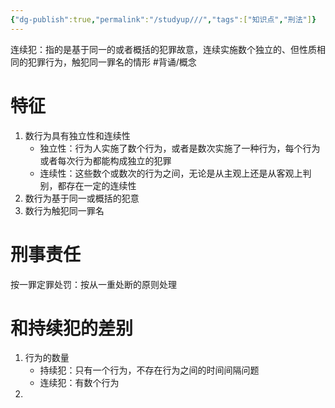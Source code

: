 ```yaml
---
{"dg-publish":true,"permalink":"/studyup///","tags":["知识点","刑法"]}
---
```


连续犯：指的是基于同一的或者概括的犯罪故意，连续实施数个独立的、但性质相同的犯罪行为，触犯同一罪名的情形 #背诵/概念 
# 特征
1. 数行为具有独立性和连续性
	- 独立性：行为人实施了数个行为，或者是数次实施了一种行为，每个行为或者每次行为都能构成独立的犯罪
	- 连续性：这些数个或数次的行为之间，无论是从主观上还是从客观上判别，都存在一定的连续性
2. 数行为基于同一或概括的犯意
3. 数行为触犯同一罪名
# 刑事责任
按一罪定罪处罚：按从一重处断的原则处理
# 和持续犯的差别
1. 行为的数量
	- 持续犯：只有一个行为，不存在行为之间的时间间隔问题
	- 连续犯：有数个行为
2. 